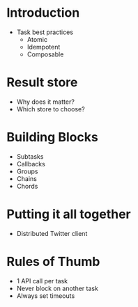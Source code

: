 # Introduction
 * Task best practices
   * Atomic
   * Idempotent
   * Composable

# Result store
 * Why does it matter?
 * Which store to choose?

# Building Blocks
 * Subtasks
 * Callbacks
 * Groups
 * Chains
 * Chords

# Putting it all together
 * Distributed Twitter client

# Rules of Thumb
 * 1 API call per task
 * Never block on another task
 * Always set timeouts
